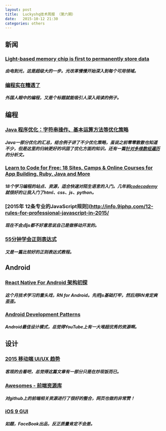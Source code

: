 ```yaml
---
layout: post
title:  Luckyshq技术周报 （第六期）
date:   2015-10-12 21:30
categories: others
---
```


## 新闻

### [Light-based memory chip is first to permanently store data](http://news.sciencemag.org/physics/2015/09/light-based-memory-chip-first-permanently-store-data)

##### 由电到光，这是超级大的一步。光改革慢慢开始深入到每个可用领域。

### [编程实在糟透了](http://blog.jobbole.com/91919/)

##### 外国人眼中的编程，又是个标题就能吸引人深入阅读的例子。

## 编程

### [Java 程序优化：字符串操作、基本运算方法等优化策略](http://www.importnew.com/16509.html#comment-470877)

##### Java一部分优化的汇总，结合例子讲了不少优化策略，虽说之前零零散散也知道不少，但是这里的归纳更好的巩固了优化方面的知识。还有一篇[针对多维数组遍历](http://www.importnew.com/16742.html)的分析文。

### [Learn to Code for Free: 18 Sites, Camps & Online Courses for App Building, Ruby, Java and More](http://www.bradsdeals.com/blog/learn-to-code-for-free)

##### 18个学习编程的站点、资源，适合快速对陌生语言的入门。几年前[codecademy](https://www.codecademy.com/zh/learn)就很好的让我入门了html、css、js、python。

### [2015年 12条专业的JavaScript规则](http://info.9iphp.com/12-rules-for-professional-javascript-in-2015/

##### 现在不会点js都不好意思说自己是做移动开发的。

### [55分钟学会正则表达式](http://blog.jobbole.com/63398/)

##### 又是一篇比较好的正则表达式教程。

## Android

### [React Native For Android 架构初探](http://zhuanlan.zhihu.com/magilu/20259704)

##### 这个月技术学习的重头戏，RN for Android。先把js基础打牢，然后用RN肯定爽歪歪。

### [Android Development Patterns](https://www.youtube.com/playlist?list=PLWz5rJ2EKKc-lJo_RGGXL2Psr8vVCTWjM)

##### Android最佳设计模式，总觉得YouTube上有一大堆超优秀的资源啊。

## 设计

### [2015 移动端 UI/UX 趋势](http://get.jobdeer.com/7749.get)

##### 客观的去看吧，总觉得这篇文章有一部分只是在炒现饭而已。

### [Awesomes - 前端资源库](http://www.awesomes.cn/)

##### 对github上的前端相关资源进行了很好的整合，网页也做的非常赞！

### [iOS 9 GUI](http://facebook.github.io/design/ios9.html?utm_source=next.36kr.com)

##### 如题，FaceBook出品，反正质量肯定不会差。
